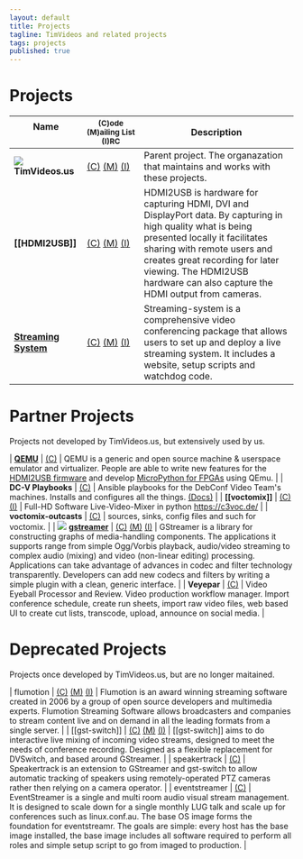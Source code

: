 ```yaml
---
layout: default
title: Projects
tagline: TimVideos and related projects
tags: projects
published: true
---
```


# Projects

| Name &nbsp;&nbsp;&nbsp;&nbsp;&nbsp;&nbsp;&nbsp;&nbsp;&nbsp;&nbsp;&nbsp;&nbsp;&nbsp;&nbsp;&nbsp;&nbsp;&nbsp;&nbsp;&nbsp;&nbsp;&nbsp;&nbsp; | <small>(C)ode<br>(M)ailing&nbsp;List<br>(I)RC</small>| Description |
| -------- | ---------------------------------------------------- | ------------ |
| <img src="https://code.timvideos.us/favicon.ico" class="favicon"> **TimVideos.us** | [(C)](https://github.com/timvideos) [(M)](https://groups.google.com/group/timvideos) [(I)](irc://irc.freenode.org/#timvideos) | Parent project.  The organazation that maintains and works with these projects. |
| **[[HDMI2USB]]** | [(C)](https://github.com/timvideos/HDMI2USB) [(M)](https://groups.google.com/group/hdmi2usb?hl=en-GB) [(I)](irc://irc.freenode.org/#hdmi2usb) | HDMI2USB is hardware for capturing HDMI, DVI and DisplayPort data. By capturing in high quality what is being presented locally it facilitates sharing with remote users and creates great recording for later viewing. The HDMI2USB hardware can also capture the HDMI output from cameras. |
| **[Streaming System](https://github.com/timvideos/streaming-system)** | [(C)](https://github.com/timvideos/streaming-system) [(M)](https://groups.google.com/group/timvideos) [(I)](irc://irc.freenode.org/#timvideos) | Streaming-system is a comprehensive video conferencing package that allows users to set up and deploy a live streaming system. It includes a website, setup scripts and watchdog code. |

# Partner Projects

Projects not developed by TimVideos.us, but extensively used by us.

| **[QEMU](https://www.qemu.org)**   | [(C)](https://github.com/timvideos/qemu-litex) | QEMU is a generic and open source machine & userspace emulator and virtualizer.  People are able to write new features for the [HDMI2USB firmware](https://github.com/timvideos/HDMI2USB-misoc-firmware/tree/master/firmware) and develop [MicroPython for FPGAs](https://github.com/upy-fpga) using QEmu. |
| **DC-V Playbooks** | [(C)](https://salsa.debian.org/debconf-video-team/ansible) | Ansible playbooks for the DebConf Video Team's machines. Installs and configures all the things. [(Docs)](https://debconf-video-team.pages.debian.net/docs/ansible.html) |
| **[[voctomix]]** | [(C)](https://github.com/voc/voctomix) [(I)](irc://irc.hackint.eu/#voctomix)  | Full-HD Software Live-Video-Mixer in python https://c3voc.de/ |
| **voctomix-outcasts** | [(C)](https://github.com/CarlFK/voctomix-outcasts) | sources, sinks, config files and such for voctomix. |
| <img src="http://gstreamer.freedesktop.org/planet/images/gstgotchi.png" class="favicon"> **[gstreamer](https://gstreamer.freedesktop.org)**  | [(C)](http://cgit.freedesktop.org/gstreamer) [(M)](http://gstreamer.freedesktop.org/lists/) [(I)](irc://irc.freenode.org/#gstreamer) | GStreamer is a library for constructing graphs of media-handling components. The applications it supports range from simple Ogg/Vorbis playback, audio/video streaming to complex audio (mixing) and video (non-linear editing) processing. Applications can take advantage of advances in codec and filter technology transparently. Developers can add new codecs and filters by writing a simple plugin with a clean, generic interface. |
| **Veyepar**   | [(C)](https://github.com/CarlFK/veyepar) |  Video Eyeball Processor and Review.  Video production workflow manager.  Import conference schedule, create run sheets, import raw video files,  web based UI to create cut lists, transcode, upload, announce on social media. |


# Deprecated Projects

Projects once developed by TimVideos.us, but are no longer maitained.

| flumotion | [(C)](https://code.flumotion.com/cgit/) [(M)](http://lists.fluendo.com/mailman/listinfo) [(I)](irc://irc.freenode.org/#fluendo) | Flumotion is an award winning streaming software created in 2006 by a group of open source developers and multimedia experts. Flumotion Streaming Software allows broadcasters and companies to stream content live and on demand in all the leading formats from a single server. |
| [[gst-switch]] | [(C)](https://github.com/timvideos/gst-switch)&nbsp;[(M)](https://groups.google.com/group/gst-switch)&nbsp;[(I)](irc://irc.freenode.org/#gst-switch)  | [[gst-switch]] aims to do interactive live mixing of incoming video streams, designed to meet the needs of conference recording. Designed as a flexible replacement for DVSwitch, and based around GStreamer.  |
| speakertrack | [(C)](https://github.com/timvideos/gst-switch) | Speakertrack is an extension to GStreamer and gst-switch to allow automatic tracking of speakers using remotely-operated PTZ cameras rather then relying on a camera operator. |
| eventstreamer | [(C)](https://github.com/lukejohnosmahi/eventstreamr) | EventStreamer is a single and multi room audio visual stream management. It is designed to scale down for a single monthly LUG talk and scale up for conferences such as linux.conf.au. The base OS image forms the foundation for eventstreamr. The goals are simple: every host has the base image installed, the base image includes all software required to perform all roles and simple setup script to go from imaged to production. |
